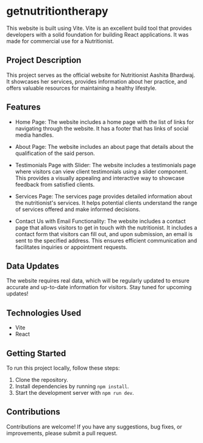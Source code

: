 # getnutritiontherapy

This website is built using Vite. Vite is an excellent build tool that provides developers with a solid foundation for building React applications. It was made for commercial use for a Nutritionist.

## Project Description

This project serves as the official website for Nutritionist Aashita Bhardwaj. It showcases her services, provides information about her practice, and offers valuable resources for maintaining a healthy lifestyle.

## Features

- Home Page: The website includes a home page with the list of links for navigating through the website. It has a footer that has links of social media handles.

- About Page: The website includes an about page that details about the qualification of the said person.

- Testimonials Page with Slider: The website includes a testimonials page where visitors can view client testimonials using a slider component. This provides a visually appealing and interactive way to showcase feedback from satisfied clients.

- Services Page: The services page provides detailed information about the nutritionist's services. It helps potential clients understand the range of services offered and make informed decisions.

- Contact Us with Email Functionality: The website includes a contact page that allows visitors to get in touch with the nutritionist. It includes a contact form that visitors can fill out, and upon submission, an email is sent to the specified address. This ensures efficient communication and facilitates inquiries or appointment requests.

## Data Updates

The website requires real data, which will be regularly updated to ensure accurate and up-to-date information for visitors. Stay tuned for upcoming updates!

## Technologies Used

- Vite
- React

## Getting Started

To run this project locally, follow these steps:

1. Clone the repository.
2. Install dependencies by running `npm install`.
3. Start the development server with `npm run dev`.

## Contributions

Contributions are welcome! If you have any suggestions, bug fixes, or improvements, please submit a pull request.



